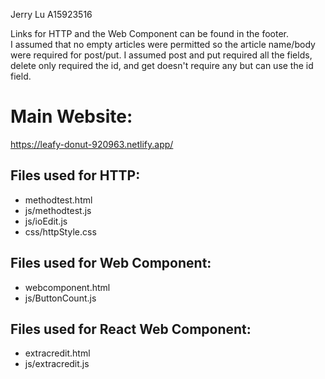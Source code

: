 Jerry Lu A15923516
    
Links for HTTP and the Web Component can be found in the footer.  
I assumed that no empty articles were permitted so the article name/body were required for post/put. I assumed post and put required all the fields, delete only required the id, and get doesn't require any but can use the id field.
    
# Main Website:  
https://leafy-donut-920963.netlify.app/
    
## Files used for HTTP:  
* methodtest.html  
* js/methodtest.js  
* js/ioEdit.js  
* css/httpStyle.css
    
## Files used for Web Component:
* webcomponent.html  
* js/ButtonCount.js
    
## Files used for React Web Component:
* extracredit.html  
* js/extracredit.js